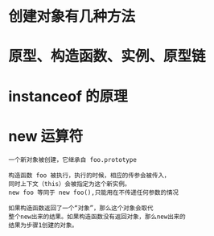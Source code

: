 # 创建对象有几种方法

# 原型、构造函数、实例、原型链

# instanceof 的原理

# new 运算符
    一个新对象被创建，它继承自 foo.prototype

    构造函数 foo 被执行，执行的时候，相应的传参会被传入，
    同时上下文（this）会被指定为这个新实例。
    new foo 等同于 new foo(),只能用在不传递任何参数的情况

    如果构造函数返回了一个“对象”，那么这个对象会取代
    整个new出来的结果。如果构造函数没有返回对象，那么new出来的
    结果为步骤1创建的对象。